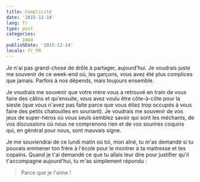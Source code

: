 ```yaml
---
title: Complicité
date: '2015-12-14'
lang: fr
type: post
categories:
    - papa
publishDate: '2015-12-14'
locale: fr_FR
---
```


Je n'ai pas grand-chose de drôle à partager, aujourd'hui. Je voudrais juste me souvenir de ce week-end où, les garçons, vous avez été plus complices que jamais. Parfois à nos dépends, mais toujours ensemble.

Je voudrais me souvenir que votre mère vous a retrouvé en train de vous faire des câlins et qu'ensuite, vous avez voulu être côte-à-côte pour la sieste (que vous n'avez pas faite parce que vous étiez trop occupés à vous faire des petits chatouilles en souriant). Je voudrais me souvenir de vos jeux de super-héros où vous seuls semblez savoir qui sont les méchants, de vos discussions où nous ne comprenons rien et de vos sourires coquins qui, en général pour nous, sont mauvais signe.

Je me souviendrai de ce lundi matin où toi, mon aîné, tu m'as demandé si tu pouvais emmener ton frère à l'école pour le montrer à ta maitresse et tes copains. Quand je t'ai demandé ce que tu allais leur dire pour justifier qu'il t'accompagne aujourd'hui, tu m'as simplement répondu :

> Parce que je l'aime !

